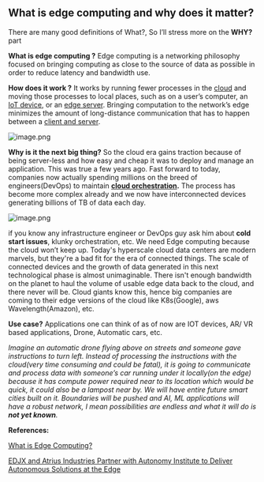 ## What is edge computing and why does it matter?

There are many good definitions of What?, So I’ll stress more on the **WHY?** part

**What is edge computing ?**
Edge computing is a networking philosophy focused on bringing computing as close to the source of data as possible in order to reduce latency and bandwidth use.

**How does it work ?**
It works by running fewer processes in the  [cloud](https://www.cloudflare.com/en-gb/learning/cloud/what-is-the-cloud) and moving those processes to local places, such as on a user’s computer, an [IoT device](https://www.cloudflare.com/en-gb/learning/ddos/glossary/internet-of-things-iot), or an [edge server](https://www.cloudflare.com/en-gb/learning/cdn/glossary/edge-server). Bringing computation to the network’s edge minimizes the amount of long-distance communication that has to happen between a [client and server](https://www.cloudflare.com/en-gb/learning/serverless/glossary/client-side-vs-server-side).

![image.png](https://cdn.hashnode.com/res/hashnode/image/upload/v1624711629767/KBY0_Gegt.png)

**Why is it the next big thing?**
So the cloud era gains traction because of being server-less and how easy and cheap it was to deploy and manage an application. This was true a few years ago. Fast forward to today, companies now actually spending millions on the breed of engineers(DevOps) to maintain [**cloud orchestration**](https://searchitoperations.techtarget.com/definition/cloud-orchestrator)**.**
The process has become more complex already and we now have interconnected devices generating billions of TB of data each day.


![image.png](https://cdn.hashnode.com/res/hashnode/image/upload/v1624711678312/S69EIpClU.png)

if you know any infrastructure engineer or DevOps guy ask him about **cold start issues**, klunky orchestration, etc.
We need Edge computing because the cloud won’t keep up. Today's hyperscale cloud data centers are modern marvels, but they're a bad fit for the era of connected things. The scale of connected devices and the growth of data generated in this next technological phase is almost unimaginable. There isn't enough bandwidth on the planet to haul the volume of usable edge data back to the cloud, and there never will be. Cloud giants know this, hence big companies are coming to their edge versions of the cloud like K8s(Google), aws Wavelength(Amazon), etc.

**Use case?**
Applications one can think of as of now are IOT devices, AR/ VR based applications, Drone, Automatic cars, etc.

*Imagine an automatic drone flying above on streets and someone gave instructions to turn left. Instead of processing the instructions with the cloud(very time consuming and could be fatal), it is going to communicate and process data with someone’s car running under it locally(on the edge) because it has compute power required near to its location which would be quick, it could also be a lampost near by. We will have entire future smart cities built on it. Boundaries will be pushed and AI, ML applications will have a robust network, I mean possibilities are endless and what it will do is **not yet known**.*

**References:**

[What is Edge Computing?](https://edjx.io/what-is-edge-computing)

[EDJX and Atrius Industries Partner with Autonomy Institute to Deliver Autonomous Solutions at the Edge](https://edjx.io/edjx-autonomy-pr) 

